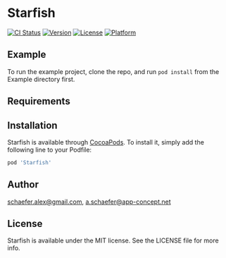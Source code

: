 # Starfish

[![CI Status](http://img.shields.io/travis/schaefer.alex@gmail.com/Starfish.svg?style=flat)](https://travis-ci.org/schaefer.alex@gmail.com/Starfish)
[![Version](https://img.shields.io/cocoapods/v/Starfish.svg?style=flat)](http://cocoapods.org/pods/Starfish)
[![License](https://img.shields.io/cocoapods/l/Starfish.svg?style=flat)](http://cocoapods.org/pods/Starfish)
[![Platform](https://img.shields.io/cocoapods/p/Starfish.svg?style=flat)](http://cocoapods.org/pods/Starfish)

## Example

To run the example project, clone the repo, and run `pod install` from the Example directory first.

## Requirements

## Installation

Starfish is available through [CocoaPods](http://cocoapods.org). To install
it, simply add the following line to your Podfile:

```ruby
pod 'Starfish'
```

## Author

schaefer.alex@gmail.com, a.schaefer@app-concept.net

## License

Starfish is available under the MIT license. See the LICENSE file for more info.
